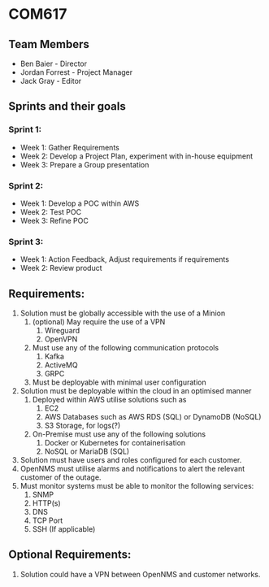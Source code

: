 # COM617

## Team Members
* Ben Baier - Director
* Jordan Forrest - Project Manager
* Jack Gray - Editor


## Sprints and their goals
### Sprint 1:
* Week 1: Gather Requirements
* Week 2: Develop a Project Plan, experiment with in-house equipment
* Week 3: Prepare a Group presentation

### Sprint 2:
* Week 1: Develop a POC within AWS
* Week 2: Test POC
* Week 3: Refine POC

### Sprint 3:
* Week 1: Action Feedback, Adjust requirements if requirements
* Week 2: Review product



## Requirements:
1. Solution must be globally accessible with the use of a Minion
    1. (optional) May require the use of a VPN
        1. Wireguard
        2. OpenVPN
    2. Must use any of the following communication protocols
        1. Kafka
        2. ActiveMQ
        3. GRPC
    3. Must be deployable with minimal user configuration
2. Solution must be deployable within the cloud in an optimised manner
    1. Deployed within AWS utilise solutions such as
        1. EC2
        2. AWS Databases such as AWS RDS (SQL) or DynamoDB (NoSQL)
        3. S3 Storage, for logs(?)
    2. On-Premise must use any of the following solutions
        1. Docker or Kubernetes for containerisation
        2. NoSQL or MariaDB (SQL)
3. Solution must have users and roles configured for each customer.
4. OpenNMS must utilise alarms and notifications to alert the relevant customer of the outage.
5. Must monitor systems must be able to monitor the following services:
    1. SNMP
    2. HTTP(s)
    3. DNS
    4. TCP Port
    5. SSH (If applicable)



## Optional Requirements:
1. Solution could have a VPN between OpenNMS and customer networks.


